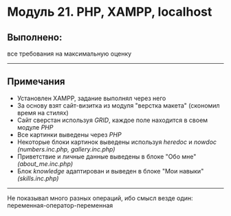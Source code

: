# Модуль 21. PHP, XAMPP, localhost
## Выполнено:
все требования на максимальную оценку

---
## Примечания
- Установлен XAMPP, задание выполнял через него
- За основу взят сайт-визитка из модуля "верстка макета" (скономил время на стилях)
- Сайт сверстан используя *GRID*, каждое поле находится в своем модуле *РНР*
- Все картинки выведены через *РНР*
- Некоторые блоки картинок выведены используя *heredoc* и *nowdoc* *(numbers.inc.php, gallery.inc.php)*
- Приветствие и личные данные выведены в блоке "Обо мне" *(about_me.inc.php)*
- Блок *knowledge* адаптирован и выведен в блоке "Мои навыки" *(skills.inc.php)*  

---
Не показывал много разных операций, ибо смысл везде один: переменная-оператор-переменная